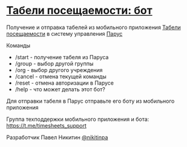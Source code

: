 # [Табели посещаемости: бот](https://t.me/timesheets_parus_bot)

Получение и отправка табелей из мобильного приложения [Табели посещаемости](https://github.com/parusinf/timesheets) в систему управления [Парус](https://parus.com/)

Команды
* /start  - получение табеля из Паруса
* /group  - выбор другой группы
* /org  - выбор другого учреждения
* /cancel  - отмена текущей команды
* /reset  - отмена авторизации в Парусе
* /help  - что может делать этот бот?

Для отправки табеля в Парус отправьте его боту из мобильного приложения

Группа техподдержки мобильного приложения и бота: https://t.me/timesheets_support

Разработчик
Павел Никитин [@nikitinpa](https://t.me/nikitinpa)

